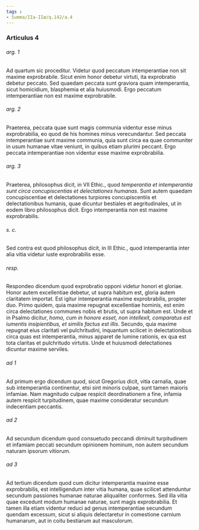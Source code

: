 ```yaml
---
tags : 
- Summa/IIa-IIæ/q.142/a.4
---
```


### Articulus 4

###### arg. 1
Ad quartum sic proceditur. Videtur quod peccatum intemperantiae non sit maxime exprobrabile. Sicut enim honor debetur virtuti, ita exprobratio debetur peccato. Sed quaedam peccata sunt graviora quam intemperantia, sicut homicidium, blasphemia et alia huiusmodi. Ergo peccatum intemperantiae non est maxime exprobrabile.

###### arg. 2
Praeterea, peccata quae sunt magis communia videntur esse minus exprobrabilia, eo quod de his homines minus verecundantur. Sed peccata intemperantiae sunt maxime communia, quia sunt circa ea quae communiter in usum humanae vitae veniunt, in quibus etiam plurimi peccant. Ergo peccata intemperantiae non videntur esse maxime exprobrabilia.

###### arg. 3
Praeterea, philosophus dicit, in VII Ethic., quod *temperantia et intemperantia sunt circa concupiscentias et delectationes humanas*. Sunt autem quaedam concupiscentiae et delectationes turpiores concupiscentiis et delectationibus humanis, quae dicuntur bestiales et aegritudinales, ut in eodem libro philosophus dicit. Ergo intemperantia non est maxime exprobrabilis.

###### s. c.
Sed contra est quod philosophus dicit, in III Ethic., quod intemperantia inter alia vitia videtur iuste exprobrabilis esse.

###### resp.
Respondeo dicendum quod exprobratio opponi videtur honori et gloriae. Honor autem excellentiae debetur, ut supra habitum est, gloria autem claritatem importat. Est igitur intemperantia maxime exprobrabilis, propter duo. Primo quidem, quia maxime repugnat excellentiae hominis, est enim circa delectationes communes nobis et brutis, ut supra habitum est. Unde et in Psalmo dicitur, *homo, cum in honore esset, non intellexit, comparatus est iumentis insipientibus, et similis factus est illis*. Secundo, quia maxime repugnat eius claritati vel pulchritudini, inquantum scilicet in delectationibus circa quas est intemperantia, minus apparet de lumine rationis, ex qua est tota claritas et pulchritudo virtutis. Unde et huiusmodi delectationes dicuntur maxime serviles.

###### ad 1
Ad primum ergo dicendum quod, sicut Gregorius dicit, vitia carnalia, quae sub intemperantia continentur, etsi sint minoris culpae, sunt tamen maioris infamiae. Nam magnitudo culpae respicit deordinationem a fine, infamia autem respicit turpitudinem, quae maxime consideratur secundum indecentiam peccantis.

###### ad 2
Ad secundum dicendum quod consuetudo peccandi diminuit turpitudinem et infamiam peccati secundum opinionem hominum, non autem secundum naturam ipsorum vitiorum.

###### ad 3
Ad tertium dicendum quod cum dicitur intemperantia maxime esse exprobrabilis, est intelligendum inter vitia humana, quae scilicet attenduntur secundum passiones humanae naturae aliqualiter conformes. Sed illa vitia quae excedunt modum humanae naturae, sunt magis exprobrabilia. Et tamen illa etiam videntur reduci ad genus intemperantiae secundum quendam excessum, sicut si aliquis delectaretur in comestione carnium humanarum, aut in coitu bestiarum aut masculorum.

